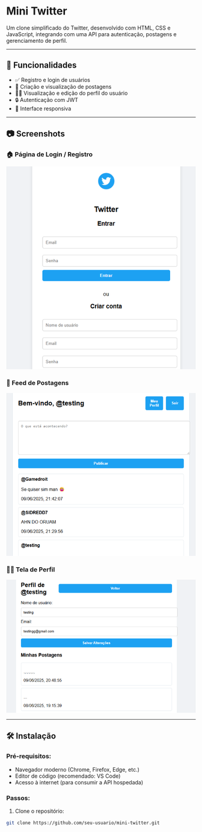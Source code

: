 #  Mini Twitter

Um clone simplificado do Twitter, desenvolvido com HTML, CSS e JavaScript, integrando com uma API para autenticação, postagens e gerenciamento de perfil.

---

## 🚀 Funcionalidades

- ✅ Registro e login de usuários
- 📝 Criação e visualização de postagens
- 🙍‍♂️ Visualização e edição do perfil do usuário
- 🔒 Autenticação com JWT
- 📱 Interface responsiva

---

## 📷 Screenshots

### 🏠 Página de Login / Registro
![Login](screenshots/login.png)

### 📰 Feed de Postagens
![Feed](screenshots/feed.png)

### 🙍‍♂️ Tela de Perfil
![Perfil](screenshots/perfil.png)

---

## 🛠️ Instalação

### Pré-requisitos:
- Navegador moderno (Chrome, Firefox, Edge, etc.)
- Editor de código (recomendado: VS Code)
- Acesso à internet (para consumir a API hospedada)

### Passos:

1. Clone o repositório:
```bash
git clone https://github.com/seu-usuario/mini-twitter.git
